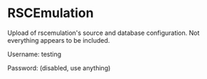# RSCEmulation
Upload of rscemulation's source and database configuration. Not everything appears to be included.


Username: testing

Password: (disabled, use anything)
